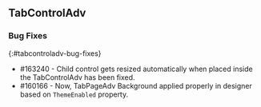 ## TabControlAdv

### Bug Fixes
{:#tabcontroladv-bug-fixes}

* \#163240 - Child control gets resized automatically when placed inside the TabControlAdv has been fixed.
* \#160166 - Now, TabPageAdv Background applied properly in designer based on `ThemeEnabled` property.
